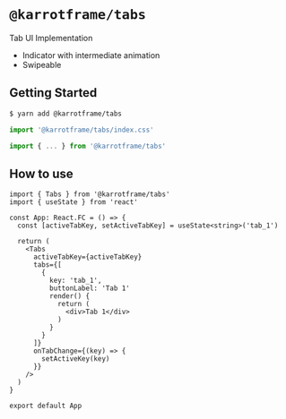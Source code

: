 # `@karrotframe/tabs`

Tab UI Implementation

- Indicator with intermediate animation
- Swipeable

## Getting Started

```bash
$ yarn add @karrotframe/tabs
```

```typescript
import '@karrotframe/tabs/index.css'

import { ... } from '@karrotframe/tabs'
```

## How to use

```tsx
import { Tabs } from '@karrotframe/tabs'
import { useState } from 'react'

const App: React.FC = () => {
  const [activeTabKey, setActiveTabKey] = useState<string>('tab_1')

  return (
    <Tabs
      activeTabKey={activeTabKey}
      tabs={[
        {
          key: 'tab_1',
          buttonLabel: 'Tab 1'
          render() {
            return (
              <div>Tab 1</div>
            )
          }
        }
      ]}
      onTabChange={(key) => {
        setActiveKey(key)
      }}
    />
  )
}

export default App
```
